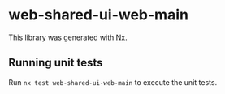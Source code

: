 # web-shared-ui-web-main

This library was generated with [Nx](https://nx.dev).

## Running unit tests

Run `nx test web-shared-ui-web-main` to execute the unit tests.

